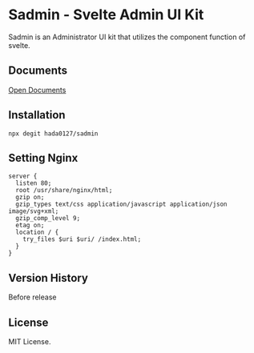 # Sadmin - Svelte Admin UI Kit
Sadmin is an Administrator UI kit that utilizes the component function of svelte.   

## Documents
[Open Documents](http://sadmin.tarucy.net/)

## Installation
```
npx degit hada0127/sadmin
```
## Setting Nginx
```
server {
  listen 80;
  root /usr/share/nginx/html;
  gzip on;
  gzip_types text/css application/javascript application/json image/svg+xml;
  gzip_comp_level 9;
  etag on;
  location / {
    try_files $uri $uri/ /index.html;
  }
}  
```
## Version History
Before release   

## License
MIT License.
